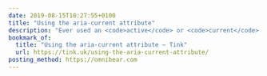 ```yaml
---
date: 2019-08-15T10:27:55+0100
title: "Using the aria-current attribute"
description: "Ever used an <code>active</code> or <code>current</code> class to denote/style a navigation element? Léonie demonstrates how to use the <code>aria-current</code> attribute to do the same coupled with the boon to accessibility it brings."
bookmark_of:
  title: "Using the aria-current attribute – Tink"
  url: https://tink.uk/using-the-aria-current-attribute/
posting_method: https://omnibear.com
---
```

